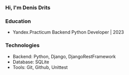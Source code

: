 ### Hi, I'm Denis Drits
### Education
- Yandex.Practicum Backend Python Developer | 2023
### Technologies
- Backend: Python, Django, DjangoRestFramework
- Database: SQLite
- Tools: Git, Github, Unittest
